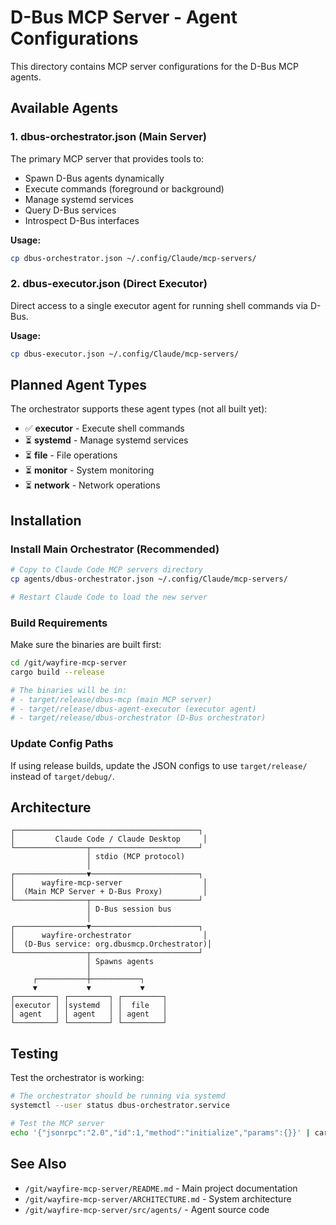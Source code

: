 # D-Bus MCP Server - Agent Configurations

This directory contains MCP server configurations for the D-Bus MCP agents.

## Available Agents

### 1. **dbus-orchestrator.json** (Main Server)
The primary MCP server that provides tools to:
- Spawn D-Bus agents dynamically
- Execute commands (foreground or background)
- Manage systemd services
- Query D-Bus services
- Introspect D-Bus interfaces

**Usage:**
```bash
cp dbus-orchestrator.json ~/.config/Claude/mcp-servers/
```

### 2. **dbus-executor.json** (Direct Executor)
Direct access to a single executor agent for running shell commands via D-Bus.

**Usage:**
```bash
cp dbus-executor.json ~/.config/Claude/mcp-servers/
```

## Planned Agent Types

The orchestrator supports these agent types (not all built yet):
- ✅ **executor** - Execute shell commands
- ⏳ **systemd** - Manage systemd services
- ⏳ **file** - File operations
- ⏳ **monitor** - System monitoring
- ⏳ **network** - Network operations

## Installation

### Install Main Orchestrator (Recommended)
```bash
# Copy to Claude Code MCP servers directory
cp agents/dbus-orchestrator.json ~/.config/Claude/mcp-servers/

# Restart Claude Code to load the new server
```

### Build Requirements

Make sure the binaries are built first:
```bash
cd /git/wayfire-mcp-server
cargo build --release

# The binaries will be in:
# - target/release/dbus-mcp (main MCP server)
# - target/release/dbus-agent-executor (executor agent)
# - target/release/dbus-orchestrator (D-Bus orchestrator)
```

### Update Config Paths

If using release builds, update the JSON configs to use `target/release/` instead of `target/debug/`.

## Architecture

```
┌─────────────────────────────────────────┐
│         Claude Code / Claude Desktop     │
└────────────────┬────────────────────────┘
                 │ stdio (MCP protocol)
                 │
┌────────────────▼────────────────────────┐
│      wayfire-mcp-server                  │
│  (Main MCP Server + D-Bus Proxy)         │
└────────────────┬────────────────────────┘
                 │ D-Bus session bus
                 │
┌────────────────▼────────────────────────┐
│      wayfire-orchestrator                │
│  (D-Bus service: org.dbusmcp.Orchestrator)│
└────────────────┬────────────────────────┘
                 │ Spawns agents
                 │
     ┌───────────┼───────────┐
     ▼           ▼           ▼
┌─────────┐ ┌─────────┐ ┌─────────┐
│executor │ │systemd  │ │  file   │
│ agent   │ │ agent   │ │ agent   │
└─────────┘ └─────────┘ └─────────┘
```

## Testing

Test the orchestrator is working:
```bash
# The orchestrator should be running via systemd
systemctl --user status dbus-orchestrator.service

# Test the MCP server
echo '{"jsonrpc":"2.0","id":1,"method":"initialize","params":{}}' | cargo run --bin dbus-mcp
```

## See Also

- `/git/wayfire-mcp-server/README.md` - Main project documentation
- `/git/wayfire-mcp-server/ARCHITECTURE.md` - System architecture
- `/git/wayfire-mcp-server/src/agents/` - Agent source code
